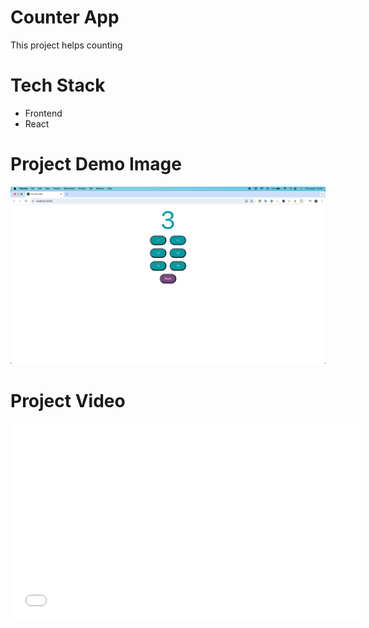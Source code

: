# Counter App
This project helps counting

# Tech Stack
- Frontend
- React

# Project Demo Image
![Project image](./counter_app.png)

# Project Video
<iframe width="560" height="315" src="[https://www.youtube.com/embed/dQw4w9WgXcQ](https://www.youtube.com/watch?v=lWg7JzH2pFQ)" frameborder="0" allow="accelerometer; autoplay; encrypted-media; gyroscope; picture-in-picture" allowfullscreen></iframe>
